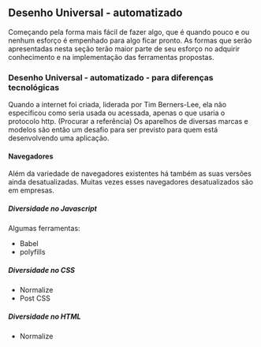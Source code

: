 ## Desenho Universal - automatizado

Começando pela forma mais fácil de fazer algo, que é quando pouco e ou nenhum esforço é empenhado para algo ficar pronto. As formas que serão apresentadas nesta seção terão maior parte de seu esforço no adquirir conhecimento e na implementação das ferramentas propostas.

### Desenho Universal - automatizado - para diferenças tecnológicas

Quando a internet foi criada, liderada por Tim Berners-Lee, ela não especificou como seria usada ou acessada, apenas o que usaria o protocolo http. (Procurar a referência) Os aparelhos de diversas marcas e modelos são então um desafio para ser previsto para quem está desenvolvendo uma aplicação.

#### Navegadores

Além da variedade de navegadores existentes há também as suas versões ainda desatualizadas. Muitas vezes esses navegadores desatualizados são em empresas.

##### Diversidade no Javascript

Algumas ferramentas:

- Babel
- polyfills

##### Diversidade no CSS

- Normalize
- Post CSS

##### Diversidade no HTML

- Normalize